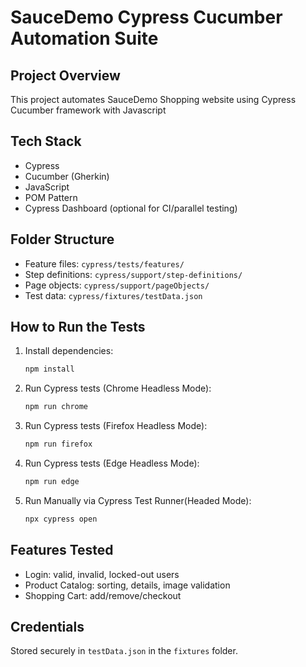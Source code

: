 # SauceDemo Cypress Cucumber Automation Suite

## Project Overview
This project automates SauceDemo Shopping website using Cypress Cucumber framework with Javascript

## Tech Stack
- Cypress
- Cucumber (Gherkin)
- JavaScript
- POM Pattern
- Cypress Dashboard (optional for CI/parallel testing)

## Folder Structure
- Feature files: `cypress/tests/features/`
- Step definitions: `cypress/support/step-definitions/`
- Page objects: `cypress/support/pageObjects/`
- Test data: `cypress/fixtures/testData.json`

## How to Run the Tests
1. Install dependencies:
   ```sh
   npm install

2. Run Cypress tests (Chrome Headless Mode):
   ```sh
   npm run chrome

3. Run Cypress tests (Firefox Headless Mode):
   ```sh
   npm run firefox

4. Run Cypress tests (Edge Headless Mode):
   ```sh
   npm run edge

4. Run Manually via Cypress Test Runner(Headed Mode):
   ```sh
   npx cypress open

## Features Tested
- Login: valid, invalid, locked-out users
- Product Catalog: sorting, details, image validation
- Shopping Cart: add/remove/checkout

## Credentials
Stored securely in `testData.json` in the `fixtures` folder.